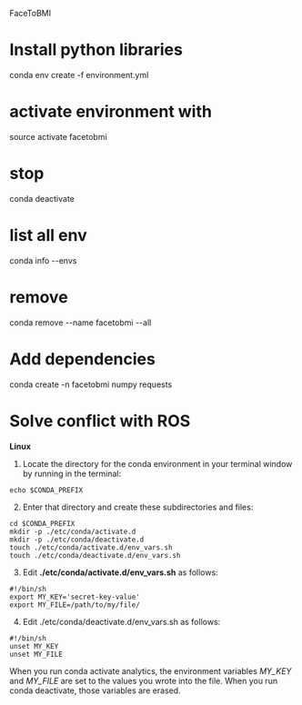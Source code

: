 FaceToBMI

# Install python libraries

conda env create -f environment.yml

# activate environment with

source activate facetobmi

# stop

conda deactivate

# list all env

conda info --envs

# remove

conda remove --name facetobmi --all

# Add dependencies

conda create -n facetobmi numpy requests

# Solve conflict with ROS

**Linux**

1. Locate the directory for the conda environment in your terminal window by running in the terminal:

```
echo $CONDA_PREFIX
```

2. Enter that directory and create these subdirectories and files:

```
cd $CONDA_PREFIX
mkdir -p ./etc/conda/activate.d
mkdir -p ./etc/conda/deactivate.d
touch ./etc/conda/activate.d/env_vars.sh
touch ./etc/conda/deactivate.d/env_vars.sh
```

3. Edit **./etc/conda/activate.d/env_vars.sh** as follows:

```
#!/bin/sh
export MY_KEY='secret-key-value'
export MY_FILE=/path/to/my/file/
```

4. Edit ./etc/conda/deactivate.d/env_vars.sh as follows:

```
#!/bin/sh
unset MY_KEY
unset MY_FILE
```

When you run conda activate analytics, the environment variables _MY_KEY_ and _MY_FILE_ are set to the values you wrote into the file. When you run conda deactivate, those variables are erased.
